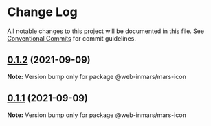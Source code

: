 # Change Log

All notable changes to this project will be documented in this file.
See [Conventional Commits](https://conventionalcommits.org) for commit guidelines.

## [0.1.2](https://github.com/MarsGotta/web-inmars/compare/@web-inmars/mars-icon@0.1.1...@web-inmars/mars-icon@0.1.2) (2021-09-09)

**Note:** Version bump only for package @web-inmars/mars-icon





## [0.1.1](https://github.com/MarsGotta/web-inmars/compare/@web-inmars/mars-icon@0.1.0...@web-inmars/mars-icon@0.1.1) (2021-09-09)

**Note:** Version bump only for package @web-inmars/mars-icon
